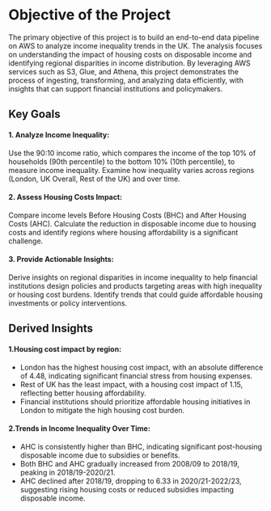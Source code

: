 # Objective of the Project

The primary objective of this project is to build an end-to-end data pipeline on AWS to analyze income inequality trends in the UK. The analysis focuses on understanding the impact of housing costs on disposable income and identifying regional disparities in income distribution. By leveraging AWS services such as S3, Glue, and Athena, this project demonstrates the process of ingesting, transforming, and analyzing data efficiently, with insights that can support financial institutions and policymakers.

## Key Goals
#### 1. Analyze Income Inequality:
  Use the 90:10 income ratio, which compares the income of the top 10% of households (90th percentile) to the bottom 10% (10th percentile), to measure income inequality.
  Examine how inequality varies across regions (London, UK Overall, Rest of the UK) and over time.

#### 2. Assess Housing Costs Impact:
 Compare income levels Before Housing Costs (BHC) and After Housing Costs (AHC).
 Calculate the reduction in disposable income due to housing costs and identify regions where housing affordability is a significant challenge.

#### 3. Provide Actionable Insights:

Derive insights on regional disparities in income inequality to help financial institutions design policies and products targeting areas with high inequality or housing cost burdens.
Identify trends that could guide affordable housing investments or policy interventions.

## Derived Insights
#### 1.Housing cost impact by region:
- London has the highest housing cost impact, with an absolute difference of 4.48, indicating significant financial stress from housing expenses.
- Rest of UK has the least impact, with a housing cost impact of 1.15, reflecting better housing affordability.
- Financial institutions should prioritize affordable housing initiatives in London to mitigate the high housing cost burden.

#### 2.Trends in Income Inequality Over Time:
- AHC is consistently higher than BHC, indicating significant post-housing disposable income due to subsidies or benefits.
- Both BHC and AHC gradually increased from 2008/09 to 2018/19, peaking in 2018/19-2020/21.
- AHC declined after 2018/19, dropping to 6.33 in 2020/21-2022/23, suggesting rising housing costs or reduced subsidies impacting disposable income.

